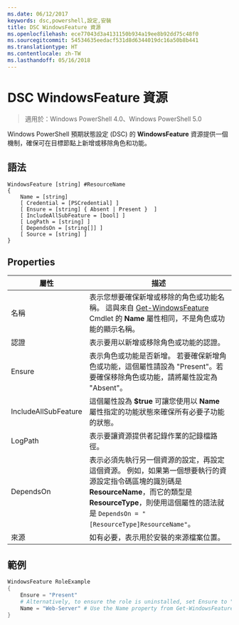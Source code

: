 ```yaml
---
ms.date: 06/12/2017
keywords: dsc,powershell,設定,安裝
title: DSC WindowsFeature 資源
ms.openlocfilehash: ece77043d3a4131150b934a19ee8b92dd75c48f0
ms.sourcegitcommit: 54534635eedacf531d8d6344019dc16a50b8b441
ms.translationtype: HT
ms.contentlocale: zh-TW
ms.lasthandoff: 05/16/2018
---
```

# <a name="dsc-windowsfeature-resource"></a>DSC WindowsFeature 資源

> 適用於：Windows PowerShell 4.0、Windows PowerShell 5.0

Windows PowerShell 預期狀態設定 (DSC) 的 **WindowsFeature** 資源提供一個機制，確保可在目標節點上新增或移除角色和功能。

## <a name="syntax"></a>語法

```
WindowsFeature [string] #ResourceName
{
    Name = [string]
    [ Credential = [PSCredential] ]
    [ Ensure = [string] { Absent | Present }  ]
    [ IncludeAllSubFeature = [bool] ]
    [ LogPath = [string] ]
    [ DependsOn = [string[]] ]
    [ Source = [string] ]
}
```

## <a name="properties"></a>Properties

|  屬性  |  描述   |
|---|---|
| 名稱| 表示您想要確保新增或移除的角色或功能名稱。 這與來自 [Get-WindowsFeature](/powershell/module/servermanager/Get-WindowsFeature) Cmdlet 的 __Name__ 屬性相同，不是角色或功能的顯示名稱。|
| 認證| 表示要用以新增或移除角色或功能的認證。|
| Ensure| 表示角色或功能是否新增。 若要確保新增角色或功能，這個屬性請設為 "Present"。若要確保移除角色或功能，請將屬性設定為 "Absent"。|
| IncludeAllSubFeature| 這個屬性設為 __$true__ 可讓您使用以 __Name__ 屬性指定的功能狀態來確保所有必要子功能的狀態。|
| LogPath| 表示要讓資源提供者記錄作業的記錄檔路徑。|
| DependsOn| 表示必須先執行另一個資源的設定，再設定這個資源。 例如，如果第一個想要執行的資源設定指令碼區塊的識別碼是 __ResourceName__，而它的類型是 __ResourceType__，則使用這個屬性的語法就是 `DependsOn = "[ResourceType]ResourceName"`。|
| 來源| 如有必要，表示用於安裝的來源檔案位置。|

## <a name="example"></a>範例
```powershell
WindowsFeature RoleExample
{
    Ensure = "Present"
    # Alternatively, to ensure the role is uninstalled, set Ensure to "Absent"
    Name = "Web-Server" # Use the Name property from Get-WindowsFeature
}
```